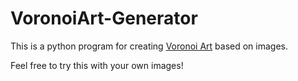 # VoronoiArt-Generator
This is a python program for creating [Voronoi Art](https://en.wikipedia.org/wiki/Voronoi_diagram) based on images.

Feel free to try this with your own images!
